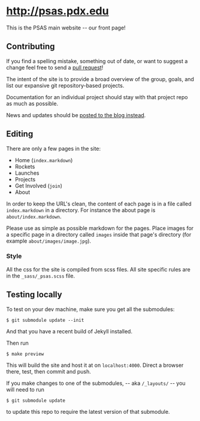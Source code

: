 # <http://psas.pdx.edu>

This is the PSAS main website -- our front page!


## Contributing

If you find a spelling mistake, something out of date, or want to suggest
a change feel free to send a
[pull request](https://help.github.com/articles/using-pull-requests/)!

The intent of the site is to provide a broad overview of the group, goals, and
list our expansive git repository-based projects.

Documentation for an individual project should stay with that project repo
as much as possible.

News and updates should be
[posted to the blog instead](https://github.com/psas/blog).


## Editing

There are only a few pages in the site:

 - Home (`index.markdown`)
 - Rockets
 - Launches
 - Projects
 - Get Involved (`join`)
 - About

In order to keep the URL's clean, the content of each page is in a file called
`index.markdown` in a directory. For instance the about page is `about/index.markdown`.

Please use as simple as possible markdown for the pages. Place images for a
specific page in a directory called `images` inside that page's directory
(for example `about/images/image.jpg`).


### Style

All the css for the site is compiled from scss files. All site specific
rules are in the `_sass/_psas.scss` file.


## Testing locally


To test on your dev machine, make sure you get all the submodules:

    $ git submodule update --init


And that you have a recent build of Jekyll installed.

Then run

    $ make preview


This will build the site and host it at on `localhost:4000`. Direct a
browser there, test, then commit and push.

If you make changes to one of the submodules, -- aka `/_layouts/` -- you will need to run

	$ git submodule update

to update this repo to require the latest version of that submodule.
